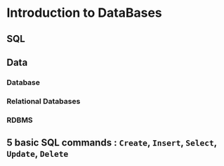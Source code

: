 # Introduction to DataBases
## SQL
## Data
###   Database  
###   Relational Databases  
###   RDBMS  
## 5 basic SQL commands : `Create`, `Insert`, `Select`, `Update`, `Delete`
